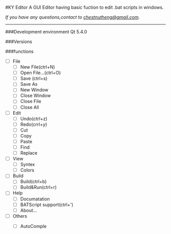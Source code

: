 #KY Editor
A GUI Editor having basic fuction to edit .bat scripts in windows.

*If  you have any questions,contact to chestnutheng@gmail.com.*

---
###Development environment
Qt 5.4.0

###Versions

###functions
- [ ] File
    - [ ] New File(ctrl+N)
    - [ ] Open File...(ctrl+O)
    - [ ] Save  (ctrl+s)
    - [ ] Save As
    - [ ] New Window
    - [ ] Close Window
    - [ ] Close File
    - [ ] Close All
- [ ] Edit
    - [ ] Undo(ctrl+z)
    - [ ] Redo(crrl+y)
    - [ ] Cut
    - [ ] Copy
    - [ ] Paste
    - [ ] Find
    - [ ] Replace
- [ ] View
    - [ ] Syntex
    - [ ] Colors
- [ ] Build
    - [ ] Build(ctrl+b)
    - [ ] Build&Run(ctrl+r)
- [ ] Help
    - [ ] Documatation
    - [ ] BATScript support(ctrl+')
    - [ ] About...
- [ ] Others
    - [ ] AutoComple


